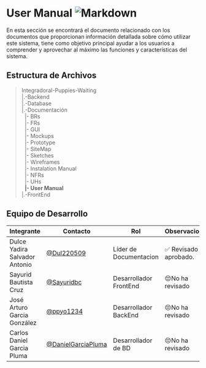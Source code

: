 # User Manual    ![Markdown](https://img.shields.io/badge/Markdown-000000?style=for-the-badge&logo=markdown&logoColor=white)


 En esta sección se encontrará el documento relacionado con los  documentos que proporcionan información detallada sobre cómo utilizar este sistema, tiene como objetivo principal ayudar a los usuarios a comprender y aprovechar al máximo las funciones y características del sistema.
 ## Estructura de Archivos 

>IntegradoraI-Puppies-Waiting<br>
>|.-Backend <br>
>|.-Database <br>
>|.-Documentación <br>
>&nbsp;&nbsp;|- BRs <br>
>&nbsp;&nbsp;|- FRs <br>
>&nbsp;&nbsp;|- GUI <br>
>&nbsp;&nbsp;|- Mockups <br>
>&nbsp;&nbsp;|- Prototype <br>
>&nbsp;&nbsp;|- SiteMap <br>
>&nbsp;&nbsp;|- Sketches <br>
>&nbsp;&nbsp;|- Wireframes <br>
>&nbsp;&nbsp;|- Instalation Manual <br>
>&nbsp;&nbsp;|- NFRs<br>
>&nbsp;&nbsp;|- UHs <br>
>&nbsp;&nbsp;**|- User Manual** <br>
>|.-FrontEnd<br>


## Equipo de Desarrollo

|Integrante|Contacto|Rol|Observaciones|
|------------|--------|---|---|
|Dulce Yadira Salvador Antonio|[@Dul220509](https://github.com/Dul220509)|Líder de Documentacion|✅ Revisado y aprobado.|
|Sayurid Bautista Cruz|[@Sayuridbc](https://github.com/sayuridbc)|Desarrollador FrontEnd|😔No ha revisado|
|José Arturo Garcia González |[@ppyo1234](https://github.com/ppyo1234)|Desarrollador BackEnd|😔No ha revisado|
|Carlos Daniel Garcia Pluma|[@DanielGarciaPluma](https://github.com/DanielGarciaPluma)|Desarrollador de BD|😔No ha revisado|